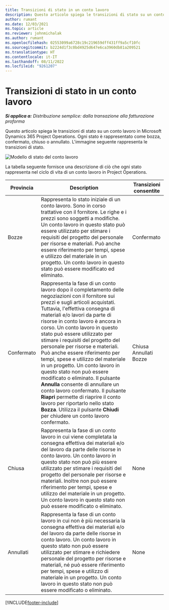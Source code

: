```yaml
---
title: Transizioni di stato in un conto lavoro
description: Questo articolo spiega le transizioni di stato su un conto lavoro in Microsoft Dynamics 365 Project Operations quando il conto lavoro viene creato, eseguito e chiuso.
author: rumant
ms.date: 12/03/2021
ms.topic: article
ms.reviewer: johnmichalak
ms.author: rumant
ms.openlocfilehash: 02553099a6728c19c219659dff431ff9a5cf10fc
ms.sourcegitcommit: b2224d1f3c0bd4925d647e6ca3960db81a209521
ms.translationtype: HT
ms.contentlocale: it-IT
ms.lasthandoff: 08/11/2022
ms.locfileid: "9261207"
---
```

# <a name="state-transitions-on-a-subcontract"></a>Transizioni di stato in un conto lavoro 

_**Si applica a:** Distribuzione semplice: dalla transazione alla fatturazione proforma_

Questo articolo spiega le transizioni di stato su un conto lavoro in Microsoft Dynamics 365 Project Operations. Ogni stato è rappresentato come bozza, confermato, chiuso o annullato. L'immagine seguente rappresenta le transizioni di stato.

![Modello di stato del conto lavoro](../media/SubconStates.png)  

La tabella seguente fornisce una descrizione di ciò che ogni stato rappresenta nel ciclo di vita di un conto lavoro in Project Operations.

| Provincia | Description | Transizioni consentite |
| --- | --- | --- |
| Bozze | Rappresenta lo stato iniziale di un conto lavoro. Sono in corso trattative con il fornitore. Le righe e i prezzi sono soggetti a modifiche. Un conto lavoro in questo stato può essere utilizzato per stimare i requisiti del progetto del personale per risorse e materiali. Può anche essere riferimento per tempi, spese e utilizzo del materiale in un progetto. Un conto lavoro in questo stato può essere modificato ed eliminato. | Confermato |
| Confermato | Rappresenta la fase di un conto lavoro dopo il completamento delle negoziazioni con il fornitore sui prezzi e sugli articoli acquistati. Tuttavia, l'effettiva consegna di materiali e/o lavori da parte di risorse in conto lavoro è ancora in corso. Un conto lavoro in questo stato può essere utilizzato per stimare i requisiti del progetto del personale per risorse e materiali. Può anche essere riferimento per tempi, spese e utilizzo del materiale in un progetto. Un conto lavoro in questo stato non può essere modificato o eliminato. Il pulsante **Annulla** consente di annullare un conto lavoro confermato. Il pulsante **Riapri** permette di riaprire il conto lavoro per riportarlo nello stato **Bozza**. Utilizza il pulsante **Chiudi** per chiudere un conto lavoro confermato. | Chiusa <br> Annullati <br> Bozze |
| Chiusa | Rappresenta la fase di un conto lavoro in cui viene completata la consegna effettiva dei materiali e/o del lavoro da parte delle risorse in conto lavoro. Un conto lavoro in questo stato non può più essere utilizzato per stimare i requisiti del progetto del personale per risorse e materiali. Inoltre non può essere riferimento per tempi, spese e utilizzo del materiale in un progetto. Un conto lavoro in questo stato non può essere modificato o eliminato. | None |
| Annullati | Rappresenta la fase di un conto lavoro in cui non è più necessaria la consegna effettiva dei materiali e/o del lavoro da parte delle risorse in conto lavoro. Un conto lavoro in questo stato non può essere utilizzato per stimare e richiedere personale del progetto per risorse e materiali, né può essere riferimento per tempi, spese e utilizzo di materiale in un progetto. Un conto lavoro in questo stato non può essere modificato o eliminato. | None |


[!INCLUDE[footer-include](../../includes/footer-banner.md)]
